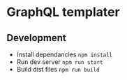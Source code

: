 # GraphQL templater

Development
-----------

- Install dependancies `npm install`
- Run dev server `npm run start`
- Build dist files `npm run build`
